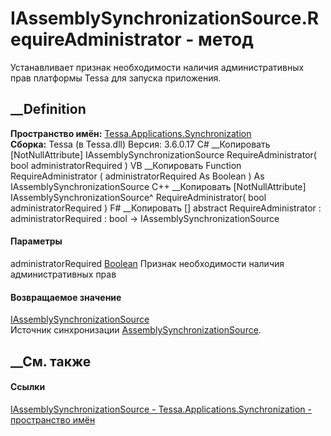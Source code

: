 # IAssemblySynchronizationSource.RequireAdministrator - метод
Устанавливает признак необходимости наличия административных прав платформы
Tessa для запуска приложения.
## __Definition
 **Пространство имён:**
[Tessa.Applications.Synchronization](N_Tessa_Applications_Synchronization.htm)  
 **Сборка:** Tessa (в Tessa.dll) Версия: 3.6.0.17
C# __Копировать
    [NotNullAttribute]
    IAssemblySynchronizationSource RequireAdministrator(
    	bool administratorRequired
    )
VB __Копировать
    <NotNullAttribute>
    Function RequireAdministrator ( 
    	administratorRequired As Boolean
    ) As IAssemblySynchronizationSource
C++ __Копировать
    [NotNullAttribute]
    IAssemblySynchronizationSource^ RequireAdministrator(
    	bool administratorRequired
    )
F# __Копировать
     [<NotNullAttribute>]
    abstract RequireAdministrator : 
            administratorRequired : bool -> IAssemblySynchronizationSource 
#### Параметры
administratorRequired
[Boolean](https://learn.microsoft.com/dotnet/api/system.boolean)
     Признак необходимости наличия административных прав 
#### Возвращаемое значение
[IAssemblySynchronizationSource](T_Tessa_Applications_Synchronization_IAssemblySynchronizationSource.htm)  
Источник синхронизации
[AssemblySynchronizationSource](T_Tessa_Applications_Synchronization_AssemblySynchronizationSource.htm).
## __См. также
#### Ссылки
[IAssemblySynchronizationSource -
](T_Tessa_Applications_Synchronization_IAssemblySynchronizationSource.htm)
[Tessa.Applications.Synchronization - пространство
имён](N_Tessa_Applications_Synchronization.htm)
